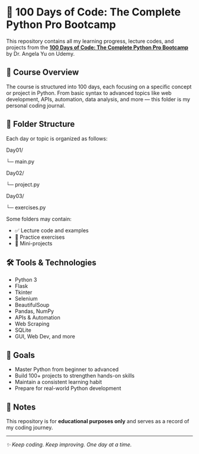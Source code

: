 # 🐍 100 Days of Code: The Complete Python Pro Bootcamp

This repository contains all my learning progress, lecture codes, and projects from the [**100 Days of Code: The Complete Python Pro Bootcamp**](https://www.udemy.com/course/100-days-of-code/) by Dr. Angela Yu on Udemy.

## 📅 Course Overview

The course is structured into 100 days, each focusing on a specific concept or project in Python. From basic syntax to advanced topics like web development, APIs, automation, data analysis, and more — this folder is my personal coding journal.

## 📁 Folder Structure

Each day or topic is organized as follows:

Day01/

 └─ main.py


Day02/

 └─ project.py


Day03/

 └─ exercises.py


Some folders may contain:
- ✅ Lecture code and examples
- 🧪 Practice exercises
- 🚀 Mini-projects

## 🛠 Tools & Technologies

- Python 3
- Flask
- Tkinter
- Selenium
- BeautifulSoup
- Pandas, NumPy
- APIs & Automation
- Web Scraping
- SQLite
- GUI, Web Dev, and more

## 🎯 Goals

- Master Python from beginner to advanced
- Build 100+ projects to strengthen hands-on skills
- Maintain a consistent learning habit
- Prepare for real-world Python development

## 🔖 Notes

This repository is for **educational purposes only** and serves as a record of my coding journey.

---

_✨ Keep coding. Keep improving. One day at a time._
